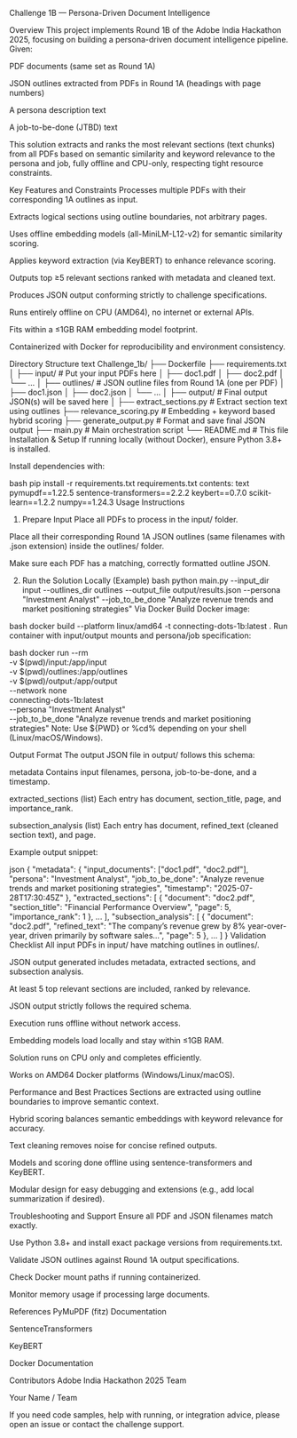 Challenge 1B — Persona-Driven Document Intelligence


Overview
This project implements Round 1B of the Adobe India Hackathon 2025, focusing on building a persona-driven document intelligence pipeline. Given:

PDF documents (same set as Round 1A)

JSON outlines extracted from PDFs in Round 1A (headings with page numbers)

A persona description text

A job-to-be-done (JTBD) text

This solution extracts and ranks the most relevant sections (text chunks) from all PDFs based on semantic similarity and keyword relevance to the persona and job, fully offline and CPU-only, respecting tight resource constraints.

Key Features and Constraints
Processes multiple PDFs with their corresponding 1A outlines as input.

Extracts logical sections using outline boundaries, not arbitrary pages.

Uses offline embedding models (all-MiniLM-L12-v2) for semantic similarity scoring.

Applies keyword extraction (via KeyBERT) to enhance relevance scoring.

Outputs top ≥5 relevant sections ranked with metadata and cleaned text.

Produces JSON output conforming strictly to challenge specifications.

Runs entirely offline on CPU (AMD64), no internet or external APIs.

Fits within a ≤1GB RAM embedding model footprint.

Containerized with Docker for reproducibility and environment consistency.

Directory Structure
text
Challenge_1b/
├── Dockerfile
├── requirements.txt
│
├── input/                  # Put your input PDFs here
│   ├── doc1.pdf
│   ├── doc2.pdf
│   └── ...
│
├── outlines/               # JSON outline files from Round 1A (one per PDF)
│   ├── doc1.json
│   ├── doc2.json
│   └── ...
│
├── output/                 # Final output JSON(s) will be saved here
│
├── extract_sections.py     # Extract section text using outlines
├── relevance_scoring.py    # Embedding + keyword based hybrid scoring
├── generate_output.py      # Format and save final JSON output
├── main.py                 # Main orchestration script
└── README.md               # This file
Installation & Setup
If running locally (without Docker), ensure Python 3.8+ is installed.

Install dependencies with:

bash
pip install -r requirements.txt
requirements.txt contents:
text
pymupdf==1.22.5
sentence-transformers==2.2.2
keybert==0.7.0
scikit-learn==1.2.2
numpy==1.24.3
Usage Instructions
1. Prepare Input
Place all PDFs to process in the input/ folder.

Place all their corresponding Round 1A JSON outlines (same filenames with .json extension) inside the outlines/ folder.

Make sure each PDF has a matching, correctly formatted outline JSON.

2. Run the Solution
Locally (Example)
bash
python main.py --input_dir input --outlines_dir outlines --output_file output/results.json --persona "Investment Analyst" --job_to_be_done "Analyze revenue trends and market positioning strategies"
Via Docker
Build Docker image:

bash
docker build --platform linux/amd64 -t connecting-dots-1b:latest .
Run container with input/output mounts and persona/job specification:

bash
docker run --rm \
  -v $(pwd)/input:/app/input \
  -v $(pwd)/outlines:/app/outlines \
  -v $(pwd)/output:/app/output \
  --network none \
  connecting-dots-1b:latest \
  --persona "Investment Analyst" \
  --job_to_be_done "Analyze revenue trends and market positioning strategies"
Note: Use ${PWD} or %cd% depending on your shell (Linux/macOS/Windows).

Output Format
The output JSON file in output/ follows this schema:

metadata
Contains input filenames, persona, job-to-be-done, and a timestamp.

extracted_sections (list)
Each entry has document, section_title, page, and importance_rank.

subsection_analysis (list)
Each entry has document, refined_text (cleaned section text), and page.

Example output snippet:

json
{
  "metadata": {
    "input_documents": ["doc1.pdf", "doc2.pdf"],
    "persona": "Investment Analyst",
    "job_to_be_done": "Analyze revenue trends and market positioning strategies",
    "timestamp": "2025-07-28T17:30:45Z"
  },
  "extracted_sections": [
    {
      "document": "doc2.pdf",
      "section_title": "Financial Performance Overview",
      "page": 5,
      "importance_rank": 1
    },
    ...
  ],
  "subsection_analysis": [
    {
      "document": "doc2.pdf",
      "refined_text": "The company’s revenue grew by 8% year-over-year, driven primarily by software sales...",
      "page": 5
    },
    ...
  ]
}
Validation Checklist
 All input PDFs in input/ have matching outlines in outlines/.

 JSON output generated includes metadata, extracted sections, and subsection analysis.

 At least 5 top relevant sections are included, ranked by relevance.

 JSON output strictly follows the required schema.

 Execution runs offline without network access.

 Embedding models load locally and stay within ≤1GB RAM.

 Solution runs on CPU only and completes efficiently.

 Works on AMD64 Docker platforms (Windows/Linux/macOS).

Performance and Best Practices
Sections are extracted using outline boundaries to improve semantic context.

Hybrid scoring balances semantic embeddings with keyword relevance for accuracy.

Text cleaning removes noise for concise refined outputs.

Models and scoring done offline using sentence-transformers and KeyBERT.

Modular design for easy debugging and extensions (e.g., add local summarization if desired).

Troubleshooting and Support
Ensure all PDF and JSON filenames match exactly.

Use Python 3.8+ and install exact package versions from requirements.txt.

Validate JSON outlines against Round 1A output specifications.

Check Docker mount paths if running containerized.

Monitor memory usage if processing large documents.

References
PyMuPDF (fitz) Documentation

SentenceTransformers

KeyBERT

Docker Documentation

Contributors
Adobe India Hackathon 2025 Team

Your Name / Team

If you need code samples, help with running, or integration advice, please open an issue or contact the challenge support.